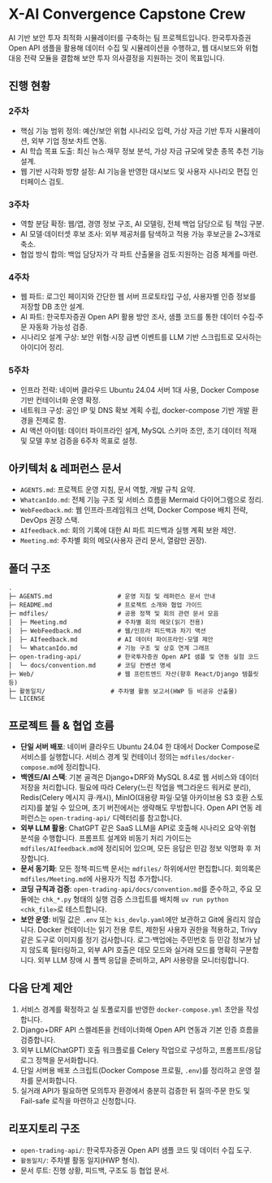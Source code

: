 # X-AI Convergence Capstone Crew

AI 기반 보안 투자 최적화 시뮬레이터를 구축하는 팀 프로젝트입니다. 한국투자증권 Open API 샘플을 활용해 데이터 수집 및 시뮬레이션을 수행하고, 웹 대시보드와 위협 대응 전략 모듈을 결합해 보안 투자 의사결정을 지원하는 것이 목표입니다.

## 진행 현황

### 2주차
- 핵심 기능 범위 정의: 예산/보안 위협 시나리오 입력, 가상 자금 기반 투자 시뮬레이션, 외부 기업 정보·차트 연동.
- AI 학습 목표 도출: 최신 뉴스·재무 정보 분석, 가상 자금 규모에 맞춘 종목 추천 기능 설계.
- 웹 기반 시각화 방향 설정: AI 기능을 반영한 대시보드 및 사용자 시나리오 편집 인터페이스 검토.

### 3주차
- 역할 분담 확정: 웹/앱, 경영 정보 구조, AI 모델링, 전체 백업 담당으로 팀 책임 구분.
- AI 모델·데이터셋 후보 조사: 외부 제공처를 탐색하고 적용 가능 후보군을 2~3개로 축소.
- 협업 방식 합의: 백업 담당자가 각 파트 산출물을 검토·지원하는 검증 체계를 마련.

### 4주차
- 웹 파트: 로그인 페이지와 간단한 웹 서버 프로토타입 구성, 사용자별 인증 정보를 저장할 DB 초안 설계.
- AI 파트: 한국투자증권 Open API 활용 방안 조사, 샘플 코드를 통한 데이터 수집·주문 자동화 가능성 검증.
- 시나리오 설계 구상: 보안 위협·시장 급변 이벤트를 LLM 기반 스크립트로 모사하는 아이디어 정리.

### 5주차
- 인프라 전략: 네이버 클라우드 Ubuntu 24.04 서버 1대 사용, Docker Compose 기반 컨테이너화 운영 확정.
- 네트워크 구성: 공인 IP 및 DNS 확보 계획 수립, docker-compose 기반 개발 환경을 전제로 함.
- AI 액션 아이템: 데이터 파이프라인 설계, MySQL 스키마 초안, 초기 데이터 적재 및 모델 후보 검증을 6주차 목표로 설정.

## 아키텍처 & 레퍼런스 문서
- `AGENTS.md`: 프로젝트 운영 지침, 문서 역할, 개발 규칙 요약.
- `WhatcanIdo.md`: 전체 기능 구조 및 서비스 흐름을 Mermaid 다이어그램으로 정리.
- `WebFeedback.md`: 웹 인프라·프레임워크 선택, Docker Compose 배치 전략, DevOps 권장 스택.
- `AIfeedback.md`: 회의 기록에 대한 AI 파트 피드백과 실행 계획 보완 제안.
- `Meeting.md`: 주차별 회의 메모(사용자 관리 문서, 열람만 권장).

## 폴더 구조
```text
.
├─ AGENTS.md                  # 운영 지침 및 레퍼런스 문서 안내
├─ README.md                  # 프로젝트 소개와 협업 가이드
├─ mdfiles/                   # 공용 정책 및 회의 관련 문서 모음
│  ├─ Meeting.md              # 주차별 회의 메모(읽기 전용)
│  ├─ WebFeedback.md          # 웹/인프라 피드백과 차기 액션
│  ├─ AIfeedback.md           # AI 데이터 파이프라인·모델 제안
│  └─ WhatcanIdo.md           # 기능 구조 및 상호 연계 그래프
├─ open-trading-api/          # 한국투자증권 Open API 샘플 및 연동 실험 코드
│  └─ docs/convention.md      # 코딩 컨벤션 명세
├─ Web/                       # 웹 프런트엔드 자산(향후 React/Django 템플릿 등)
├─ 활동일지/                  # 주차별 활동 보고서(HWP 등 비공유 산출물)
└─ LICENSE
```

## 프로젝트 틀 & 협업 흐름
- **단일 서버 배포**: 네이버 클라우드 Ubuntu 24.04 한 대에서 Docker Compose로 서비스를 실행합니다. 서비스 경계 및 컨테이너 정의는 `mdfiles/docker-compose.md`에 정리합니다.
- **백엔드/AI 스택**: 기본 골격은 Django+DRF와 MySQL 8.4로 웹 서비스와 데이터 저장을 처리합니다. 필요에 따라 Celery(느린 작업을 백그라운드 워커로 분리), Redis(Celery 메시지 큐·캐시), MinIO(대용량 파일·모델 아카이브용 S3 호환 스토리지)를 붙일 수 있으며, 초기 버전에서는 생략해도 무방합니다. Open API 연동 레퍼런스는 `open-trading-api/` 디렉터리를 참고합니다.
- **외부 LLM 활용**: ChatGPT 같은 SaaS LLM을 API로 호출해 시나리오 요약·위협 분석을 수행합니다. 프롬프트 설계와 비동기 처리 가이드는 `mdfiles/AIfeedback.md`에 정리되어 있으며, 모든 응답은 민감 정보 익명화 후 저장합니다.
- **문서 동기화**: 모든 정책·피드백 문서는 `mdfiles/` 하위에서만 편집합니다. 회의록은 `mdfiles/Meeting.md`에 사용자가 직접 추가합니다.
- **코딩 규칙과 검증**: `open-trading-api/docs/convention.md`를 준수하고, 주요 모듈에는 `chk_*.py` 형태의 실행 검증 스크립트를 배치해 `uv run python <chk_file>`로 테스트합니다.
- **보안 운영**: 비밀 값은 `.env` 또는 `kis_devlp.yaml`에만 보관하고 Git에 올리지 않습니다. Docker 컨테이너는 읽기 전용 루트, 제한된 사용자 권한을 적용하고, Trivy 같은 도구로 이미지를 정기 검사합니다. 로그·백업에는 주민번호 등 민감 정보가 남지 않도록 필터링하고, 외부 API 호출은 데모 모드와 실거래 모드를 명확히 구분합니다. 외부 LLM 장애 시 폴백 응답을 준비하고, API 사용량을 모니터링합니다.

## 다음 단계 제안
1. 서비스 경계를 확정하고 실 토폴로지를 반영한 `docker-compose.yml` 초안을 작성합니다.
2. Django+DRF API 스켈레톤을 컨테이너화해 Open API 연동과 기본 인증 흐름을 검증합니다.
3. 외부 LLM(ChatGPT) 호출 워크플로를 Celery 작업으로 구성하고, 프롬프트/응답 로그 정책을 문서화합니다.
4. 단일 서버용 배포 스크립트(Docker Compose 프로필, `.env`)를 정리하고 운영 절차를 문서화합니다.
5. 실거래 API가 필요하면 모의투자 환경에서 충분히 검증한 뒤 질의·주문 한도 및 Fail-safe 로직을 마련하고 신청합니다.

## 리포지토리 구조
- `open-trading-api/`: 한국투자증권 Open API 샘플 코드 및 데이터 수집 도구.
- `활동일지/`: 주차별 활동 일지(HWP 형식).
- 문서 루트: 진행 상황, 피드백, 구조도 등 협업 문서.
